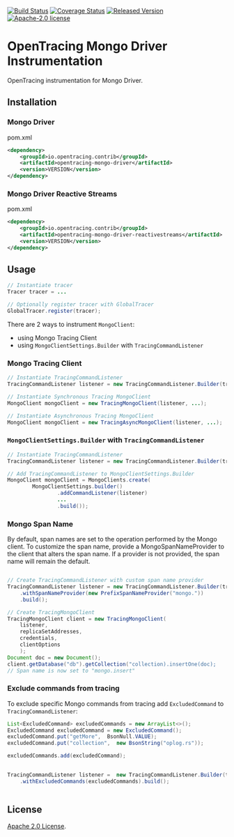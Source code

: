 [![Build Status][ci-img]][ci] [![Coverage Status][cov-img]][cov] [![Released Version][maven-img]][maven] [![Apache-2.0 license](https://img.shields.io/badge/license-Apache%202.0-blue.svg)](https://opensource.org/licenses/Apache-2.0)

# OpenTracing Mongo Driver Instrumentation
OpenTracing instrumentation for Mongo Driver.

## Installation

### Mongo Driver

pom.xml
```xml
<dependency>
    <groupId>io.opentracing.contrib</groupId>
    <artifactId>opentracing-mongo-driver</artifactId>
    <version>VERSION</version>
</dependency>
```

### Mongo Driver Reactive Streams

pom.xml
```xml
<dependency>
    <groupId>io.opentracing.contrib</groupId>
    <artifactId>opentracing-mongo-driver-reactivestreams</artifactId>
    <version>VERSION</version>
</dependency>
```

## Usage

```java
// Instantiate tracer
Tracer tracer = ...

// Optionally register tracer with GlobalTracer
GlobalTracer.register(tracer);
``` 

There are 2 ways to instrument `MongoClient`:
- using Mongo Tracing Client
- using `MongoClientSettings.Builder` with `TracingCommandListener`

### Mongo Tracing Client 

```java
// Instantiate TracingCommandListener
TracingCommandListener listener = new TracingCommandListener.Builder(tracer).build()

// Instantiate Synchronous Tracing MongoClient
MongoClient mongoClient = new TracingMongoClient(listener, ...);

// Instantiate Asynchronous Tracing MongoClient
MongoClient mongoClient = new TracingAsyncMongoClient(listener, ...);

```

### `MongoClientSettings.Builder` with `TracingCommandListener`
```java
// Instantiate TracingCommandListener
TracingCommandListener listener = new TracingCommandListener.Builder(tracer).build()

// Add TracingCommandListener to MongoClientSettings.Builder
MongoClient mongoClient = MongoClients.create(
        MongoClientSettings.builder()
                .addCommandListener(listener)
                ...
                .build());

```

### Mongo Span Name
By default, span names are set to the operation performed by the Mongo client. To customize the span name, provide a MongoSpanNameProvider to the client that alters the span name. If a provider is not provided, the span name will remain the default.

```java

// Create TracingCommandListener with custom span name provider
TracingCommandListener listener = new TracingCommandListener.Builder(tracer)\
    .withSpanNameProvider(new PrefixSpanNameProvider("mongo."))
    .build();

// Create TracingMongoClient
TracingMongoClient client = new TracingMongoClient(
    listener, 
    replicaSetAddresses, 
    credentials, 
    clientOptions 
    );
Document doc = new Document();
client.getDatabase("db").getCollection("collection).insertOne(doc);
// Span name is now set to "mongo.insert"
```

### Exclude commands from tracing
To exclude specific Mongo commands from tracing add `ExcludedCommand` to `TracingCommandListener`:
```java
List<ExcludedCommand> excludedCommands = new ArrayList<>();
ExcludedCommand excludedCommand = new ExcludedCommand();
excludedCommand.put("getMore",  BsonNull.VALUE);
excludedCommand.put("collection",  new BsonString("oplog.rs"));

excludedCommands.add(excludedCommand);

    
TracingCommandListener listener =  new TracingCommandListener.Builder(tracer)
    .withExcludedCommands(excludedCommands).build();    
    
```

## License

[Apache 2.0 License](./LICENSE).

[ci-img]: https://travis-ci.org/opentracing-contrib/java-mongo-driver.svg?branch=master
[ci]: https://travis-ci.org/opentracing-contrib/java-mongo-driver
[cov-img]: https://coveralls.io/repos/github/opentracing-contrib/java-mongo-driver/badge.svg?branch=master
[cov]: https://coveralls.io/github/opentracing-contrib/java-mongo-driver?branch=master
[maven-img]: https://img.shields.io/maven-central/v/io.opentracing.contrib/opentracing-mongo-driver.svg
[maven]: http://search.maven.org/#search%7Cga%7C1%7Copentracing-mongo-driver
